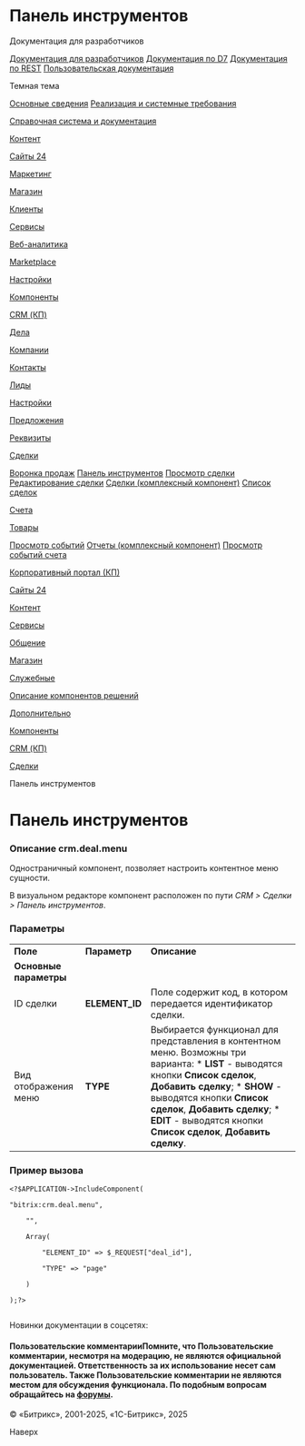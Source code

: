 # Панель инструментов

Документация для разработчиков

[Документация для разработчиков](https://dev.1c-bitrix.ru/api_help/)
[Документация по D7](https://dev.1c-bitrix.ru/api_d7/)
[Документация по REST](https://dev.1c-bitrix.ru/rest_help/)
[Пользовательская документация](https://dev.1c-bitrix.ru/user_help/)

Темная тема

[Основные сведения](/user_help/index.php)
[Реализация и системные требования](/user_help/reqintro.php)

[Справочная система и документация](/user_help/help/index.php)

[Контент](/user_help/content/index.php)

[Сайты 24](/user_help/sites24/index.php)

[Маркетинг](/user_help/marketing/index.php)

[Магазин](/user_help/store/index.php)

[Клиенты](/user_help/clients/index.php)

[Сервисы](/user_help/service/index.php)

[Веб-аналитика](/user_help/statistic/index.php)

[Marketplace](/user_help/marketplace/index.php)

[Настройки](/user_help/settings/index.php)

[Компоненты](/user_help/components/index.php)

[CRM (КП)](/user_help/components/crm/index.php)

[Дела](/user_help/components/crm/crm_activity/index.php)

[Компании](/user_help/components/crm/crm_company/index.php)

[Контакты](/user_help/components/crm/crm.contact/index.php)

[Лиды](/user_help/components/crm/crm_lead/index.php)

[Настройки](/user_help/components/crm/crm_config/index.php)

[Предложения](/user_help/components/crm/crm_quote/index.php)

[Реквизиты](/user_help/components/crm/crm_requisite/index.php)

[Сделки](/user_help/components/crm/crm_deal/index.php)

[Воронка продаж](/user_help/components/crm/crm_deal/voronka.php)
[Панель инструментов](/user_help/components/crm/crm_deal/crm_deal_menu.php)
[Просмотр сделки](/user_help/components/crm/crm_deal/crm_deal_show.php)
[Редактирование сделки](/user_help/components/crm/crm_deal/crm_deal_edit.php)
[Сделки (комплексный компонент)](/user_help/components/crm/crm_deal/crm_deal.php)
[Список сделок](/user_help/components/crm/crm_deal/crm_deal_list.php)

[Счета](/user_help/components/crm/crm_invoice/index.php)

[Товары](/user_help/components/crm/crm_product/index.php)

[Просмотр событий](/user_help/components/crm/event_view.php)
[Отчеты (комплексный компонент)](/user_help/components/crm/crm_report.php)
[Просмотр событий счета](/user_help/components/crm/invoice_events.php)

[Корпоративный портал (КП)](/user_help/components/intranet/index.php)

[Сайты 24](/user_help/components/landing/index.php)

[Контент](/user_help/components/content/index.php)

[Сервисы](/user_help/components/services/index.php)

[Общение](/user_help/components/obschenie/index.php)

[Магазин](/user_help/components/magazin/index.php)

[Служебные](/user_help/components/sluzhebnie/index.php)

[Описание компонентов решений](/user_help/description_decisions/index.php)

[Дополнительно](/user_help/additional/index.php)

[Компоненты](/user_help/components/index.php)

[CRM (КП)](/user_help/components/crm/index.php)

[Сделки](/user_help/components/crm/crm_deal/index.php)

Панель инструментов

# Панель инструментов

### Описание **crm.deal.menu**

Одностраничный компонент, позволяет настроить контентное меню сущности.

В визуальном редакторе компонент расположен по пути *CRM > Сделки > Панель инструментов*.

### Параметры

|  |  |  |
| --- | --- | --- |
| **Поле** | **Параметр** | **Описание** |
| **Основные параметры** | | |
| ID сделки | **ELEMENT\_ID** | Поле содержит код, в котором передается идентификатор сделки. |
| Вид отображения меню | **TYPE** | Выбирается функционал для представления в контентном меню. Возможны три варианта:  * **LIST** - выводятся кнопки **Список сделок**, **Добавить сделку**; * **SHOW** - выводятся кнопки **Список сделок**, **Добавить сделку**; * **EDIT** - выводятся кнопки **Список сделок**, **Добавить сделку**. |

### Пример вызова

```
<?$APPLICATION->IncludeComponent(
"bitrix:crm.deal.menu",
	"",
	Array(
		"ELEMENT_ID" => $_REQUEST["deal_id"],
		"TYPE" => "page"
	)
);?>

```

Новинки документации в соцсетях:

#### Пользовательские комментарииПомните, что Пользовательские комментарии, несмотря на модерацию, не являются официальной документацией. Ответственность за их использование несет сам пользователь. Также Пользовательские комментарии не являются местом для обсуждения функционала. По подобным вопросам обращайтесь на [форумы](http://dev.1c-bitrix.ru/community/forums/group1/).

© «Битрикс», 2001-2025, «1С-Битрикс», 2025

Наверх